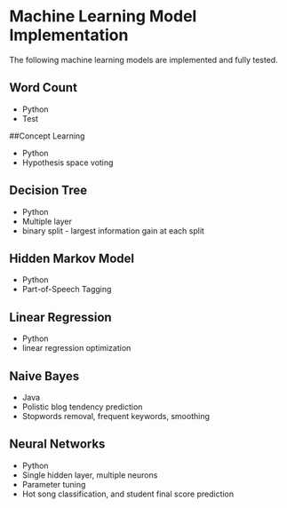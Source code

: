 # Machine Learning Model Implementation

The following machine learning models are implemented and fully tested. 

## Word Count
* Python
* Test

##Concept Learning
* Python
* Hypothesis space voting

## Decision Tree 
* Python
* Multiple layer
* binary split - largest information gain at each split

## Hidden Markov Model
* Python
* Part-of-Speech Tagging

## Linear Regression
* Python
* linear regression optimization

## Naive Bayes
* Java
* Polistic blog tendency prediction
* Stopwords removal, frequent keywords, smoothing

## Neural Networks
* Python
* Single hidden layer, multiple neurons
* Parameter tuning
* Hot song classification, and student final score prediction







 